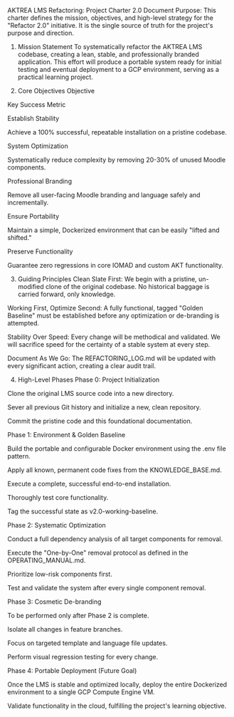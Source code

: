 AKTREA LMS Refactoring: Project Charter 2.0
Document Purpose: This charter defines the mission, objectives, and high-level strategy for the "Refactor 2.0" initiative. It is the single source of truth for the project's purpose and direction.

1. Mission Statement
   To systematically refactor the AKTREA LMS codebase, creating a lean, stable, and professionally branded application. This effort will produce a portable system ready for initial testing and eventual deployment to a GCP environment, serving as a practical learning project.

2. Core Objectives
   Objective

Key Success Metric

Establish Stability

Achieve a 100% successful, repeatable installation on a pristine codebase.

System Optimization

Systematically reduce complexity by removing 20-30% of unused Moodle components.

Professional Branding

Remove all user-facing Moodle branding and language safely and incrementally.

Ensure Portability

Maintain a simple, Dockerized environment that can be easily "lifted and shifted."

Preserve Functionality

Guarantee zero regressions in core IOMAD and custom AKT functionality.

3. Guiding Principles
   Clean Slate First: We begin with a pristine, un-modified clone of the original codebase. No historical baggage is carried forward, only knowledge.

Working First, Optimize Second: A fully functional, tagged "Golden Baseline" must be established before any optimization or de-branding is attempted.

Stability Over Speed: Every change will be methodical and validated. We will sacrifice speed for the certainty of a stable system at every step.

Document As We Go: The REFACTORING_LOG.md will be updated with every significant action, creating a clear audit trail.

4. High-Level Phases
   Phase 0: Project Initialization

Clone the original LMS source code into a new directory.

Sever all previous Git history and initialize a new, clean repository.

Commit the pristine code and this foundational documentation.

Phase 1: Environment & Golden Baseline

Build the portable and configurable Docker environment using the .env file pattern.

Apply all known, permanent code fixes from the KNOWLEDGE_BASE.md.

Execute a complete, successful end-to-end installation.

Thoroughly test core functionality.

Tag the successful state as v2.0-working-baseline.

Phase 2: Systematic Optimization

Conduct a full dependency analysis of all target components for removal.

Execute the "One-by-One" removal protocol as defined in the OPERATING_MANUAL.md.

Prioritize low-risk components first.

Test and validate the system after every single component removal.

Phase 3: Cosmetic De-branding

To be performed only after Phase 2 is complete.

Isolate all changes in feature branches.

Focus on targeted template and language file updates.

Perform visual regression testing for every change.

Phase 4: Portable Deployment (Future Goal)

Once the LMS is stable and optimized locally, deploy the entire Dockerized environment to a single GCP Compute Engine VM.

Validate functionality in the cloud, fulfilling the project's learning objective.
